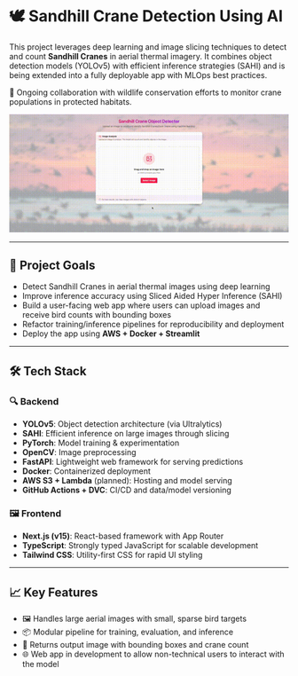 # 🕊️ Sandhill Crane Detection Using AI

This project leverages deep learning and image slicing techniques to detect and count **Sandhill Cranes** in aerial thermal imagery. It combines object detection models (YOLOv5) with efficient inference strategies (SAHI) and is being extended into a fully deployable app with MLOps best practices.

📌 Ongoing collaboration with wildlife conservation efforts to monitor crane populations in protected habitats.

![Demo](/demo.gif)


---

## 🌱 Project Goals

- Detect Sandhill Cranes in aerial thermal images using deep learning
- Improve inference accuracy using Sliced Aided Hyper Inference (SAHI)
- Build a user-facing web app where users can upload images and receive bird counts with bounding boxes
- Refactor training/inference pipelines for reproducibility and deployment
- Deploy the app using **AWS + Docker + Streamlit**

---

## 🛠️ Tech Stack

### 🔍 Backend
- **YOLOv5**: Object detection architecture (via Ultralytics)
- **SAHI**: Efficient inference on large images through slicing
- **PyTorch**: Model training & experimentation
- **OpenCV**: Image preprocessing
- **FastAPI**: Lightweight web framework for serving predictions
- **Docker**: Containerized deployment
- **AWS S3 + Lambda** (planned): Hosting and model serving
- **GitHub Actions + DVC**: CI/CD and data/model versioning

### 🖼️ Frontend
- **Next.js (v15)**: React-based framework with App Router
- **TypeScript**: Strongly typed JavaScript for scalable development
- **Tailwind CSS**: Utility-first CSS for rapid UI styling

---

## 📈 Key Features

- 🖼️ Handles large aerial images with small, sparse bird targets
- 📦 Modular pipeline for training, evaluation, and inference
- 📸 Returns output image with bounding boxes and crane count
- 🌐 Web app in development to allow non-technical users to interact with the model
